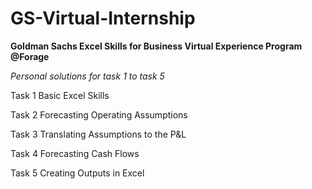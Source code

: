 # GS-Virtual-Internship

**Goldman Sachs Excel Skills for Business Virtual Experience Program @Forage**

*Personal solutions for task 1 to task 5*

Task 1 Basic Excel Skills

Task 2 Forecasting Operating Assumptions

Task 3 Translating Assumptions to the P&L

Task 4 Forecasting Cash Flows

Task 5 Creating Outputs in Excel

